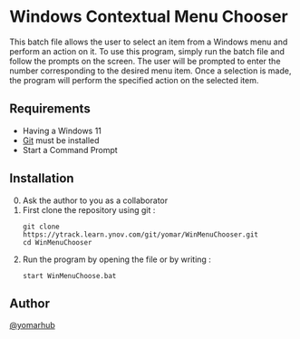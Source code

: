 # Windows Contextual Menu Chooser

This batch file allows the user to select an item from a Windows menu and perform an action on it.
To use this program, simply run the batch file and follow the prompts on the screen.
The user will be prompted to enter the number corresponding to the desired menu item.
Once a selection is made, the program will perform the specified action on the selected item.

## Requirements
 - Having a Windows 11
 - [Git](https://git-scm.com/downloads) must be installed
 - Start a Command Prompt

## Installation
 0. Ask the author to you as a collaborator
 1. First clone the repository using git :
    ```
    git clone https://ytrack.learn.ynov.com/git/yomar/WinMenuChooser.git
    cd WinMenuChooser
    ```
 2. Run the program by opening the file or by writing :
    ```
    start WinMenuChoose.bat
    ```

## Author
[@yomarhub](https://github.com/yomarhub)
